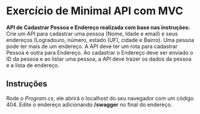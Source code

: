 <h1>Exercício de Minimal API com MVC</h1>
<b>API de Cadastrar Pessoa e Endereço realizada com base nas instruções:</b> Crie um API para cadastrar uma pessoa (Nome, Idade e email) e seus endereços (Logradouro, número, estado (UF), cidade e Bairro). Uma pessoa pode ter mais de um endereço. A API deve ter um rota para cadastrar Pessoa e outra para Endereço. Ao cadastrar o Endereço deve ser enviado o ID da pessoa e ao listar uma pessoa, a API deve trazer os dados da pessoa e a lista de endereço. 
<h2>Instruções</h2>
Rode o <i>Program.cs</i>, ele abrirá o localhost do seu navegador com um código 404. Edite o endereço adicionando <b>/swagger</b> no final do endereço.
